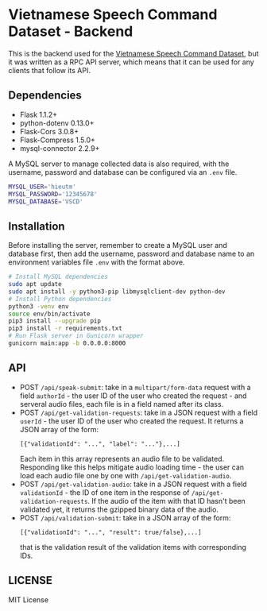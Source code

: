# Vietnamese Speech Command Dataset - Backend

This is the backend used for the [Vietnamese Speech Command Dataset](https://vscd.now.sh), but it was written as a RPC API server, which means that it can be used for any clients that follow its API.

## Dependencies

-   Flask 1.1.2+
-   python-dotenv 0.13.0+
-   Flask-Cors 3.0.8+
-   Flask-Compress 1.5.0+
-   mysql-connector 2.2.9+

A MySQL server to manage collected data is also required, with the username, password and database can be configured via an `.env` file.

```bash
MYSQL_USER='hieutm'
MYSQL_PASSWORD='12345678'
MYSQL_DATABASE='VSCD'
```

## Installation

Before installing the server, remember to create a MySQL user and database first, then add the username, password and database name to an environment variables file `.env` with the format above.

```bash
# Install MySQL dependencies
sudo apt update
sudo apt install -y python3-pip libmysqlclient-dev python-dev
# Install Python dependencies
python3 -venv env
source env/bin/activate
pip3 install --upgrade pip
pip3 install -r requirements.txt
# Run Flask server in Gunicorn wrapper
gunicorn main:app -b 0.0.0.0:8000
```

## API

-   POST `/api/speak-submit`: take in a `multipart/form-data` request with a field `authorId` - the user ID of the user who created the request - and serveral audio files, each file is in a field named after its class.
-   POST `/api/get-validation-requests`: take in a JSON request with a field `userId` - the user ID of the user who created the request. It returns a JSON array of the form:
    ```
    [{"validationId": "...", "label": "..."},...]
    ```
    Each item in this array represents an audio file to be validated. Responding like this helps mitigate audio loading time - the user can load each audio file one by one with `/api/get-validation-audio`.
-   POST `/api/get-validation-audio`: take in a JSON request with a field `validationId` - the ID of one item in the response of `/api/get-validation-requests`. If the audio of the item with that ID hasn't been validated yet, it returns the gzipped binary data of the audio.
-   POST `/api/validation-submit`: take in a JSON array of the form:
    ```
    [{"validationId": "...", "result": true/false},...]
    ```
    that is the validation result of the validation items with corresponding IDs.

## LICENSE

MIT License
